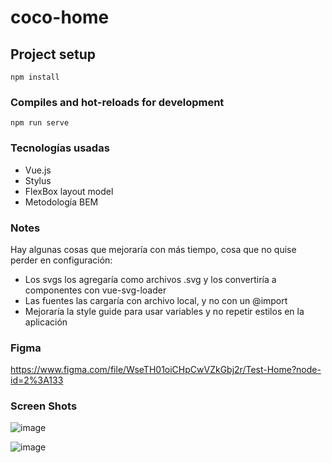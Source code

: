 # coco-home

## Project setup
```
npm install
```

### Compiles and hot-reloads for development
```
npm run serve
```

### Tecnologías usadas

- Vue.js
- Stylus
- FlexBox layout model
- Metodología BEM

### Notes
Hay algunas cosas que mejoraría con más tiempo, cosa que no quise perder en configuración:
 - Los svgs los agregaría como archivos .svg y los convertiría a componentes con vue-svg-loader
 - Las fuentes las cargaría con archivo local, y no con un @import
 - Mejoraría la style guide para usar variables y no repetir estilos en la aplicación

### Figma
https://www.figma.com/file/WseTH01oiCHpCwVZkGbj2r/Test-Home?node-id=2%3A133

### Screen Shots

![image](https://user-images.githubusercontent.com/19839662/111883171-72dc3300-8998-11eb-9e00-409942fcb39b.png)

![image](https://user-images.githubusercontent.com/19839662/111883180-7d96c800-8998-11eb-9700-9a9d80de670c.png)

